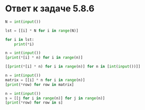 # Ответ к задаче 5.8.6

```python
N = int(input())

lst = [[i] * N for i in range(N)]

for i in lst:
    print(*i)
```

```python
n = int(input())
[print(*[i] * n) for i in range(n)]
```

```python
[[print(*[i] * n) for i in range(n)] for n in [int(input())]]
```

```python
n = int(input())
matrix = [[i] * n for i in range(n)]
[print(*row) for row in matrix]
```

```python
n = int(input())
s = [[j for i in range(n)] for j in range(n)]
[print(*row) for row in s]
```
